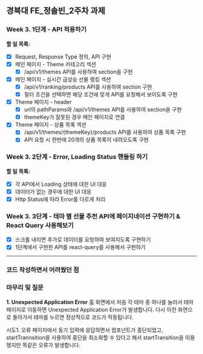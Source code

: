 ## **경북대 FE\_정솔빈\_2주차 과제**

### Week 3. 1단계 - API 적용하기

**할 일 목록:**

- [x] Request, Response Type 정의, API 구현
- [x] 메인 페이지 - Theme 카테고리 섹션
  - [x] /api/v1/themes API를 사용하여 section을 구현
- [x] 메인 페이지 - 실시간 급상승 선물 랭킹 섹션
  - [x] /api/v1/ranking/products API를 사용하여 section 구현
  - [x] 필터 조건을 선택하면 해당 조건에 맞게 API를 요청해서 보이도록 구현
- [x] Theme 페이지 - header
  - [x] url의 pathParams와 /api/v1/themes API를 사용하여 section을 구현
  - [x] themeKey가 잘못된 경우 메인 페이지로 연결
- [x] Theme 페이지 - 상품 목록 섹션
  - [x] /api/v1/themes/{themeKey}/products API를 사용하여 상품 목록 구현
  - [x] API 요청 시 한번에 20개의 상품 목록이 내려오도록 구현

### Week 3. 2단계 - Error, Loading Status 핸들링 하기

**할 일 목록:**

- [x] 각 API에서 Loading 상태에 대한 UI 대응
- [x] 데이터가 없는 경우에 대한 UI 대응
- [x] Http Status에 따라 Error를 다르게 처리

### Week 3. 3단계 - 테마 별 선물 추천 API에 페이지네이션 구현하기 & React Query 사용해보기

- [x] 스크롤 내리면 추가로 데이터를 요청하여 보여지도록 구현하기
- [x] 1단계에서 구현한 API를 react-query를 사용해서 구현하기

---

### 코드 작성하면서 어려웠던 점

### 마무리 및 질문

**1. Unexpected Application Error**
홈 화면에서 처음 각 테마 중 하나를 눌러서 테마 페이지로 이동하면 Unexpected Application Error가 발생합니다. 다시 이전 화면으로 돌아가서 테마를 누르면 정상적으로 코드가 작동됩니다.

시도1. 오류 페이지에서 동기 입력에 응답하면서 컴포넌트가 중단되었고, startTrannsition을 사용하여 중단을 최소화할 수 있다고 해서 startTransition을 이용했지만 똑같은 오류가 발생합니다.
